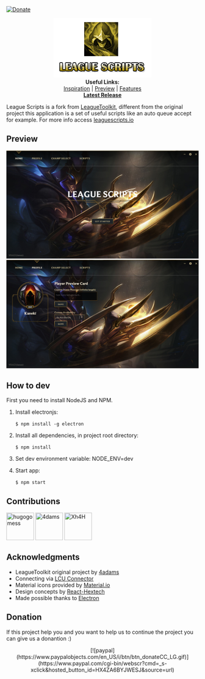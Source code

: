 [![Donate](https://img.shields.io/badge/Donate-PayPal-green.svg)](https://www.paypal.com/cgi-bin/webscr?cmd=_s-xclick&hosted_button_id=HX4ZA6BYJWESJ&source=url)
<p align="center">
  <a href="https://leaguescripts.io/" target="_blank"><img src="images/logo.png"></a><br>
  <b>Useful Links:</b><br>
  <a href="https://engineering.riotgames.com/news/architecture-league-client-update" target="_blank">Inspiration</a> |
  <a href="https://leaguescripts.io/#preview" target="_blank">Preview</a> |
  <a href="https://leaguescripts.io/#features" target="_blank">Features</a>
  <br>
  <a href="https://github.com/hugogomess/league-scripts/releases" target="_blank" style="text-decoration: underline;"><b>Latest Release</b></a>
  <br>
</p>

League Scripts is a fork from [LeagueToolkit](https://github.com/4dams/LeagueToolkit), different from the original project this application is a set of useful scripts like an auto queue accept for example. For more info access [leaguescripts.io](https://leaguescripts.io)

## Preview

![Preview](./images/previews/home.png)
![Preview](./images/previews/profile.png)

## How to dev

First you need to install NodeJS and NPM.

1. Install electronjs:

   ```console
   $ npm install -g electron
   ```

2. Install all dependencies, in project root directory: 
	
	```console
   $ npm install
   ```

3. Set dev environment variable: NODE_ENV=dev

4. Start app:

   ```console
   $ npm start
   ```

## Contributions

<a href="https://github.com/hugogomess"><img src="https://avatars3.githubusercontent.com/u/30708062" title="hugogomess" width="72" height="72"></a>
<a href="https://github.com/4dams"><img src="https://avatars1.githubusercontent.com/u/28960614" title="4dams" width="72" height="72"></a>
<a href="https://github.com/Xh4H"><img src="https://avatars2.githubusercontent.com/u/20613820" title="Xh4H" width="72" height="72"></a>

## Acknowledgments

* LeagueToolkit original project by [4adams](https://github.com/4dams)
* Connecting via [LCU Connector](https://www.npmjs.com/package/lcu-connector)
* Material icons provided by [Material.io](https://material.io/icons/)
* Design concepts by [React-Hextech](https://github.com/LeagueDevelopers/react-hextech)
* Made possible thanks to [Electron](https://electronjs.org/)

## Donation

If this project help you and you want to help us to continue the project you can give us a donantion :)
<br/>
<p align="center">
	[![paypal](https://www.paypalobjects.com/en_US/i/btn/btn_donateCC_LG.gif)](https://www.paypal.com/cgi-bin/webscr?cmd=_s-xclick&hosted_button_id=HX4ZA6BYJWESJ&source=url)
</p>
